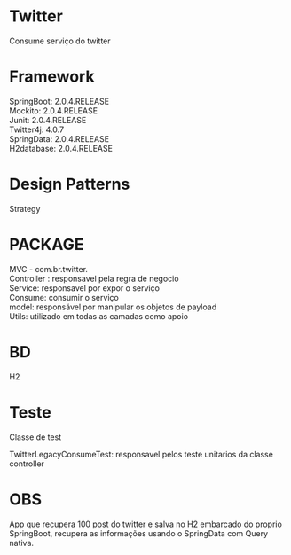 # Twitter
Consume serviço do twitter

# Framework
SpringBoot: 2.0.4.RELEASE                                                                                                                 
Mockito: 2.0.4.RELEASE                                                                                                             
Junit: 2.0.4.RELEASE                                                                                                             
Twitter4j: 4.0.7                                                                                                             
SpringData: 2.0.4.RELEASE                                                                                                             
H2database: 2.0.4.RELEASE                                                                                                             

# Design Patterns
Strategy

# PACKAGE
MVC - com.br.twitter.                                                                                                                     
Controller : responsavel pela regra de negocio                                                                                             
Service: responsavel por expor o serviço                                                                                                   
Consume: consumir o serviço                                                                                                               
model: responsável por manipular os objetos de payload                                                                                     
Utils: utilizado em todas as camadas como apoio                                                                                                                     
# BD
H2                                                                                                                                        

# Teste
Classe de test

TwitterLegacyConsumeTest: responsavel pelos teste unitarios da classe controller                                                           

# OBS                                                                                                                                     
App que recupera 100 post do twitter e salva no H2 embarcado do proprio SpringBoot, recupera as informações usando o SpringData com Query nativa.
